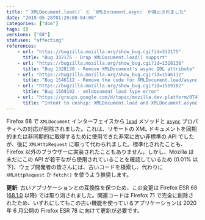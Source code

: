 ```yaml
---
title: "`XMLDocument.load()` と `XMLDocument.async` が廃止されました"
date: "2019-05-28T01:20:00-04:00"
categories: ["dom"]
tags: []
versions: ["68"]
statuses: "affecting"
references:
    - url: "https://bugzilla.mozilla.org/show_bug.cgi?id=332175"
      title: "Bug 332175 - Drop XMLDocument.load() support"
    - url: "https://bugzilla.mozilla.org/show_bug.cgi?id=1328138"
      title: "Bug 1328138 - Remove XMLDocument's async IDL attribute"
    - url: "https://bugzilla.mozilla.org/show_bug.cgi?id=1546112"
      title: "Bug 1546112 - Remove the code for XMLDocument.load/async if possible"
    - url: "https://bugzilla.mozilla.org/show_bug.cgi?id=1569102"
      title: "Bug 1569102 - xmldocument load type error"
    - url: "https://groups.google.com/d/topic/mozilla.dev.platform/0T4l3yaP3g4/discussion"
      title: "Intent to unship: XMLDocument.load and XMLDocument.async APIs"
---
```

Firefox 68 で `XMLDocument` インターフェイスから [`load`](https://developer.mozilla.org/docs/Web/API/XMLDocument/load) メソッドと [`async`](https://developer.mozilla.org/docs/Web/API/XMLDocument/async) プロパティへの対応が削除されました。これは、リモートの XML ドキュメントを同期的または非同期的に取得するために使用できた非常に古い非標準の API でしたが、後に `XMLHttpRequest` に取って代わられました。標準化されたことも、Firefox 以外のブラウザーに実装されたこともありません。しかし、Mozilla は未だにこの API が若干ながら使用されていることを確認しているため (0.01% 以下)、ウェブ開発者の皆さんには、古いコードを検索し、代わりに `XMLHttpRequest` か `fetch()` を使うよう推奨します。

**更新**: 古いアプリケーションとの互換性を保つため、この変更は Firefox ESR 68 ([68.1.0](https://www.mozilla.org/en-US/firefox/68.1.0/releasenotes/) 以降) では取り消されました。関連コードは Firefox 71 で完全に削除されたため、いずれにしてもこの古い機能を使っているアプリケーションは 2020 年 6 月公開の Firefox ESR 78 に向けて更新が必要です。
